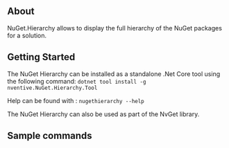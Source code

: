 ## About

NuGet.Hierarchy allows to display the full hierarchy of the NuGet packages for a solution.

## Getting Started

The NuGet Hierarchy can be installed as a standalone .Net Core tool using the following command:
`dotnet tool install -g nventive.NuGet.Hierarchy.Tool`

Help can be found with :
`nugethierarchy --help`

The NuGet Hierarchy can also be used as part of the NvGet library.

## Sample commands
